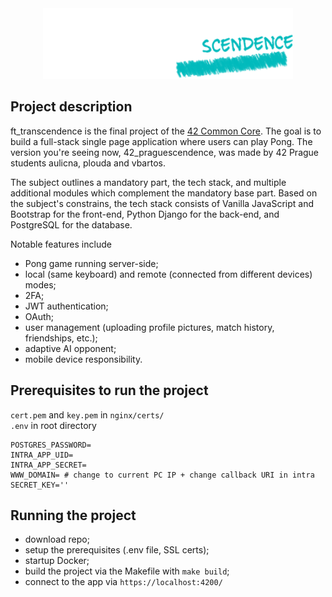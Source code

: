 <div align="center">
  <img src="nginx/assets/praguescendence_logo.png" alt="Praguescendence Logo">
</div>

## Project description
ft_transcendence is the final project of the [42 Common Core](https://www.42prague.com/studies). The goal is to build a full-stack single page application where users can play Pong. The version you're seeing now, 42_praguescendence, was made by 42 Prague students aulicna, plouda and vbartos.

The subject outlines a mandatory part, the tech stack, and multiple additional modules which complement the mandatory base part. Based on the subject's constrains, the tech stack consists of Vanilla JavaScript and Bootstrap for the front-end, Python Django for the back-end, and PostgreSQL for the database.

Notable features include
- Pong game running server-side;
- local (same keyboard) and remote (connected from different devices) modes;
- 2FA;
- JWT authentication;
- OAuth;
- user management (uploading profile pictures, match history, friendships, etc.);
- adaptive AI opponent;
- mobile device responsibility.

## Prerequisites to run the project
`cert.pem` and `key.pem` in `nginx/certs/`
<br>
`.env` in root directory
```
POSTGRES_PASSWORD=
INTRA_APP_UID=
INTRA_APP_SECRET=
WWW_DOMAIN= # change to current PC IP + change callback URI in intra
SECRET_KEY=''
```

## Running the project
- download repo;
- setup the prerequisites (.env file, SSL certs);
- startup Docker;
- build the project via the Makefile with `make build`;
- connect to the app via `https://localhost:4200/`